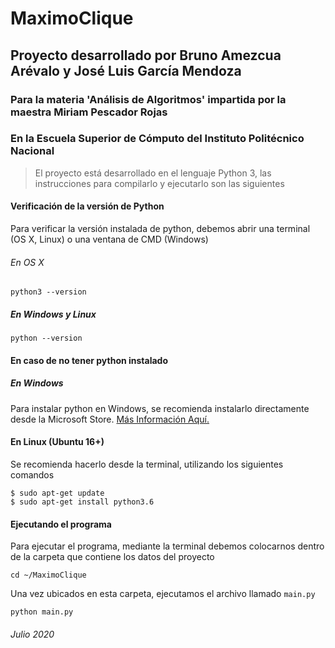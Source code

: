 # MaximoClique

## Proyecto desarrollado por Bruno Amezcua Arévalo y José Luis García Mendoza

### Para la materia 'Análisis de Algoritmos' impartida por la maestra Miriam Pescador Rojas

### En la Escuela Superior de Cómputo del Instituto Politécnico Nacional

> El proyecto está desarrollado en el lenguaje Python 3, las instrucciones para compilarlo y ejecutarlo son las siguientes

#### Verificación de la versión de Python

Para verificar la versión instalada de python, debemos abrir una terminal (OS X, Linux) o una ventana de CMD (Windows)

###### En OS X

```
python3 --version
```

##### En Windows y Linux

```
python --version
```

#### En caso de no tener python instalado

##### En Windows

Para instalar python en Windows, se recomienda instalarlo directamente desde la Microsoft Store. [Más Información Aquí.](https://docs.microsoft.com/es-es/windows/python/beginners)


#### En Linux (Ubuntu 16+)

Se recomienda hacerlo desde la terminal, utilizando los siguientes comandos 

```
$ sudo apt-get update
$ sudo apt-get install python3.6
```

#### Ejecutando el programa

Para ejecutar el programa, mediante la terminal debemos colocarnos dentro de la carpeta que contiene los datos del proyecto

```
cd ~/MaximoClique
```

Una vez ubicados en esta carpeta, ejecutamos el archivo llamado `main.py`

```
python main.py
```


###### Julio 2020 
